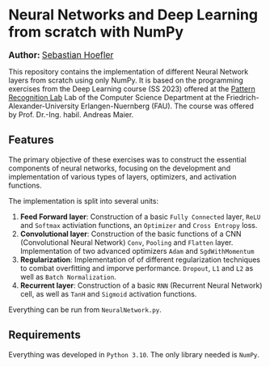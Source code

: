# Neural Networks and Deep Learning from scratch with NumPy

<p><strong><span style="font-size: larger;">Author:</span></strong> <a href="https://github.com/sebastianhoefler" style="font-size: larger;">Sebastian Hoefler</a></p>

This repository contains the implementation of different Neural Network layers from scratch using only NumPy. It is based on the programming exercises from the Deep Learning course (SS 2023) offered at the [Pattern Recognition Lab](URL "(https://lme.tf.fau.de/)") Lab of the Computer Science Department at the Friedrich-Alexander-University Erlangen-Nuernberg (FAU). The course was offered by Prof. Dr.-Ing. habil. Andreas Maier.

## Features

The primary objective of these exercises was to construct the essential components of neural networks, focusing on the development and implementation of various types of layers, optimizers, and activation functions. 

The implementation is split into several units:

1. **Feed Forward layer**: Construction of a basic `Fully Connected` layer, `ReLU` and `Softmax` activiation functions, an `Optimizer` and `Cross Entropy` loss.
2. **Convolutional layer**: Construction of the basic functions of a CNN (Convolutional Neural Network) `Conv`, `Pooling` and `Flatten` layer. Implementation of two advanced optimizers `Adam` and `SgdWithMomentum`
3. **Regularization**: Implementation of of different regularization techniques to combat overfitting and imporve performance. `Dropout`, `L1` and `L2` as well as `Batch Normalization`.
4. **Recurrent layer**: Construction of a basic `RNN` (Recurrent Neural Network) cell, as well as `TanH` and `Sigmoid` activation functions.

Everything can be run from `NeuralNetwork.py`. 

## Requirements

Everything was developed in `Python 3.10`. The only library needed is `NumPy`. 
